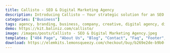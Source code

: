 ```yaml
---
title: Callisto - SEO & Digital Marketing Agency
description: Introducing Callisto – Your strategic solution for an SEO & Digital Marketing Agency website. Crafted with Elementor, this Template Kit simplifies design. Customize effortlessly with user-friendly tools, all at no cost. Callisto features a sleek design that perfectly embodies your digital marketing prowess. Elevate your online presence using this Elementor Template Kit. Experience the fusion of aesthetics and functionality, showcasing your SEO and marketing services with flair. Embark on your digital journey today – choose Callisto and present your agency's expertise with confidence.
categories: ["Business"]
tags: agency, branding, business, company, creative, digital agency, digital marketing, marketing, online marketing, seo, seo friendly, service, SMM, social media, wordpress template
demo: https://kit.baliniz.com/callisto/
image: /images/posts/Callisto - SEO & Digital Marketing Agency.jpeg
templates: ["404 Page", "About Us", "Blog", "Contact", "Faq", "Footer", "Global", "Header", "Home", "Metform Contact", "Our Pricing", "Our Team", "Portfolio", "Services", "Single Blog", "Single Portfolio"]
download: https://elemkits.lemonsqueezy.com/checkout/buy/b269e2de-b9b0-417f-bee9-baf6e7074007
---
```

